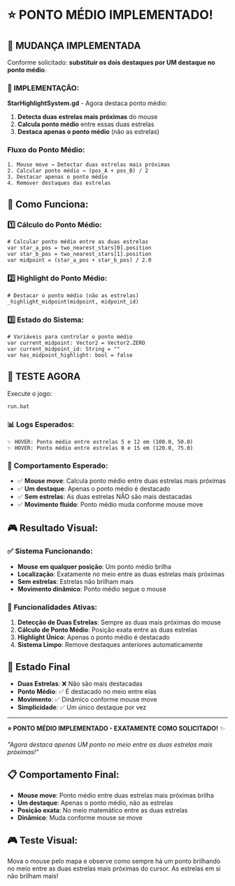 # ⭐ PONTO MÉDIO IMPLEMENTADO!

## 🎯 MUDANÇA IMPLEMENTADA

Conforme solicitado: **substituir os dois destaques por UM destaque no ponto médio**.

### 🔧 **IMPLEMENTAÇÃO**:

**StarHighlightSystem.gd** - Agora destaca ponto médio:

1. **Detecta duas estrelas mais próximas** do mouse
2. **Calcula ponto médio** entre essas duas estrelas
3. **Destaca apenas o ponto médio** (não as estrelas)

### **Fluxo do Ponto Médio**:
```
1. Mouse move → Detectar duas estrelas mais próximas
2. Calcular ponto médio → (pos_A + pos_B) / 2
3. Destacar apenas o ponto médio
4. Remover destaques das estrelas
```

## 🔧 **Como Funciona**:

### **1️⃣ Cálculo do Ponto Médio**:
```gdscript
# Calcular ponto médio entre as duas estrelas
var star_a_pos = two_nearest_stars[0].position
var star_b_pos = two_nearest_stars[1].position
var midpoint = (star_a_pos + star_b_pos) / 2.0
```

### **2️⃣ Highlight do Ponto Médio**:
```gdscript
# Destacar o ponto médio (não as estrelas)
_highlight_midpoint(midpoint, midpoint_id)
```

### **3️⃣ Estado do Sistema**:
```gdscript
# Variáveis para controlar o ponto médio
var current_midpoint: Vector2 = Vector2.ZERO
var current_midpoint_id: String = ""
var has_midpoint_highlight: bool = false
```

## 🧪 TESTE AGORA

Execute o jogo:

```bash
run.bat
```

### 📊 **Logs Esperados**:

```
✨ HOVER: Ponto médio entre estrelas 5 e 12 em (100.0, 50.0)
✨ HOVER: Ponto médio entre estrelas 8 e 15 em (120.0, 75.0)
```

### 🎯 **Comportamento Esperado**:

- ✅ **Mouse move**: Calcula ponto médio entre duas estrelas mais próximas
- ✅ **Um destaque**: Apenas o ponto médio é destacado
- ✅ **Sem estrelas**: As duas estrelas NÃO são mais destacadas
- ✅ **Movimento fluido**: Ponto médio muda conforme mouse move

## 🎮 **Resultado Visual**:

### ✅ **Sistema Funcionando**:
- **Mouse em qualquer posição**: Um ponto médio brilha
- **Localização**: Exatamente no meio entre as duas estrelas mais próximas
- **Sem estrelas**: Estrelas não brilham mais
- **Movimento dinâmico**: Ponto médio segue o mouse

### 🔧 **Funcionalidades Ativas**:

1. **Detecção de Duas Estrelas**: Sempre as duas mais próximas do mouse
2. **Cálculo de Ponto Médio**: Posição exata entre as duas estrelas
3. **Highlight Único**: Apenas o ponto médio é destacado
4. **Sistema Limpo**: Remove destaques anteriores automaticamente

## 🎯 **Estado Final**

- **Duas Estrelas**: ❌ Não são mais destacadas
- **Ponto Médio**: ✅ É destacado no meio entre elas
- **Movimento**: ✅ Dinâmico conforme mouse move
- **Simplicidade**: ✅ Um único destaque por vez

---

**⭐ PONTO MÉDIO IMPLEMENTADO - EXATAMENTE COMO SOLICITADO!** ✨

*"Agora destaca apenas UM ponto no meio entre as duas estrelas mais próximas!"*

## 📋 **Comportamento Final**:

- **Mouse move**: Ponto médio entre duas estrelas mais próximas brilha
- **Um destaque**: Apenas o ponto médio, não as estrelas
- **Posição exata**: No meio matemático entre as duas estrelas
- **Dinâmico**: Muda conforme mouse se move

## 🎮 **Teste Visual**:

Mova o mouse pelo mapa e observe como sempre há um ponto brilhando no meio entre as duas estrelas mais próximas do cursor. As estrelas em si não brilham mais!
